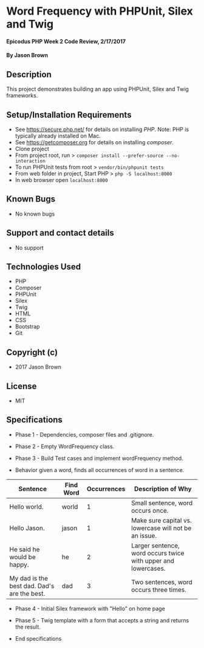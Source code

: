 # Word Frequency with PHPUnit, Silex and Twig

#### Epicodus PHP Week 2 Code Review, 2/17/2017

#### By Jason Brown

## Description

This project demonstrates building an app using PHPUnit, Silex and Twig frameworks.

## Setup/Installation Requirements
* See https://secure.php.net/ for details on installing _PHP_.  Note: PHP is typically already installed on Mac.
* See https://getcomposer.org for details on installing _composer_.
* Clone project
* From project root, run > `composer install --prefer-source --no-interaction`
* To run PHPUnit tests from root > `vendor/bin/phpunit tests`
* From web folder in project, Start PHP > `php -S localhost:8000`
* In web browser open `localhost:8000`

## Known Bugs
* No known bugs

## Support and contact details
* No support

## Technologies Used
* PHP
* Composer
* PHPUnit
* Silex
* Twig
* HTML
* CSS
* Bootstrap
* Git

## Copyright (c)
* 2017 Jason Brown

## License
* MIT

## Specifications
* Phase 1 - Dependencies, composer files and .gitignore.
* Phase 2 - Empty WordFrequency class.
* Phase 3 - Build Test cases and implement wordFrequency method.

* Behavior given a word, finds all occurrences of word in a sentence.

| Sentence              | Find Word      |  Occurrences | Description of Why |
|--------------|----------------------------|-----------|--------------------|
| Hello world.         |     world           |    1      | Small sentence, word occurs once. |
|  Hello Jason.      | jason          |  1       | Make sure capital vs. lowercase  will not be an issue. |
|  He said he would be happy.  |     he       |      2    | Larger sentence, word occurs twice with upper and lowercases. |
| My dad is the best dad.  Dad's are the best.  | dad | 3 |Two sentences, word occurs three times.|




* Phase 4 - Initial Silex framework with "Hello" on home page
* Phase 5 - Twig template with a form that accepts a string and returns the result.

* End specifications
